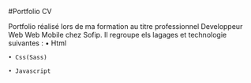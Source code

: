 #Portfolio CV

Portfolio réalisé lors de ma formation au titre professionnel Developpeur Web Web Mobile chez Sofip.
Il regroupe els lagages et technologie suivantes : 
    • Html
    
    • Css(Sass)

    • Javascript
